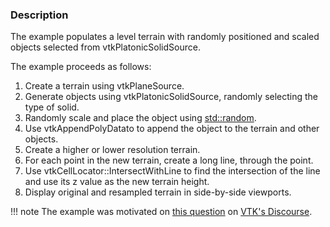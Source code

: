 ### Description

The example populates a level terrain with randomly positioned and scaled objects selected from vtkPlatonicSolidSource.

The example proceeds as follows:

1. Create a terrain using vtkPlaneSource.
2. Generate objects using vtkPlatonicSolidSource, randomly selecting the type of solid.
3. Randomly scale and place the object using [std::random](http://www.cplusplus.com/reference/random/).
4. Use vtkAppendPolyDatato to append the object to the terrain and other objects.
5. Create a higher or lower resolution terrain.
6. For each point in the new terrain, create a long line, through the point.
7. Use vtkCellLocator::IntersectWithLine to find the intersection of the line and use its z value as the new terrain height.
8. Display original and resampled terrain in side-by-side viewports.

!!! note
    The example was motivated on [this question](https://discourse.vtk.org/t/how-to-probe-a-polygonal-mesh-on-a-polydata/1323)  on [VTK's Discourse](https://discourse.vtk.org/).

